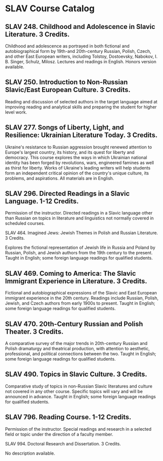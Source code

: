 # SLAV Course Catalog

## SLAV 248. Childhood and Adolescence in Slavic Literature. 3 Credits.

Childhood and adolescence as portrayed in both fictional and autobiographical form by 19th-and 20th-century Russian, Polish, Czech, and other East European writers, including Tolstoy, Dostoevsky, Nabokov, I. B. Singer, Schulz, Milosz. Lectures and readings in English. Honors version available.

## SLAV 250. Introduction to Non-Russian Slavic/East European Culture. 3 Credits.

Reading and discussion of selected authors in the target language aimed at improving reading and analytical skills and preparing the student for higher level work.

## SLAV 277. Songs of Liberty, Light, and Resilience: Ukrainian Literature Today. 3 Credits.

Ukraine's resistance to Russian aggression brought renewed attention to Europe's largest country, its history, and its quest for liberty and democracy. This course explores the ways in which Ukrainian national identity has been forged by revolutions, wars, engineered famines as well as thirst for liberty. Works of Ukraine's leading writers will help students form an independent critical opinion of the country's unique culture, its problems, and aspirations. All materials are in English.

## SLAV 296. Directed Readings in a Slavic Language. 1-12 Credits.
Permission of the instructor. Directed readings in a Slavic language other than Russian on topics in literature and linguistics not normally covered in scheduled courses.

SLAV 464. Imagined Jews: Jewish Themes in Polish and Russian Literature. 3 Credits.

Explores the fictional representation of Jewish life in Russia and Poland by Russian, Polish, and Jewish authors from the 19th century to the present. Taught in English; some foreign language readings for qualified students.

## SLAV 469. Coming to America: The Slavic Immigrant Experience in Literature. 3 Credits.

Fictional and autobiographical expressions of the Slavic and East European immigrant experience in the 20th century. Readings include Russian, Polish, Jewish, and Czech authors from early 1900s to present. Taught in English; some foreign language readings for qualified students.

## SLAV 470. 20th-Century Russian and Polish Theater. 3 Credits.

A comparative survey of the major trends in 20th-century Russian and Polish dramaturgy and theatrical production, with attention to aesthetic, professional, and political connections between the two. Taught in English; some foreign language readings for qualified students.

## SLAV 490. Topics in Slavic Culture. 3 Credits.

Comparative study of topics in non-Russian Slavic literatures and culture not covered in any other course. Specific topics will vary and will be announced in advance. Taught in English; some foreign language readings for qualified students.

## SLAV 796. Reading Course. 1-12 Credits.
Permission of the instructor. Special readings and research in a selected field or topic under the direction of a faculty member.

SLAV 994. Doctoral Research and Dissertation. 3 Credits.

No description available.


